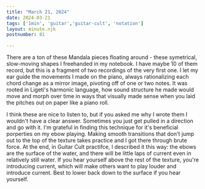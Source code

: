 ```yaml
---
title: "March 21, 2024"
date: 2024-03-21
tags: ['1min', 'guitar','guitar-cult', 'notation']
layout: minute.njk
postnumber: 81

---
```


There are a ton of these Mandala pieces floating around - these symetrical, slow-moving shapes I freehanded in my notebook. I have maybe 10 of them record, but this is a fragment of two recordings of the very first one. I let my ear guide the movements I made on the piano, always rationalizing each chord change as a mirror image, pivoting off of one or two notes. It was rooted in Ligeti's harmonic language, how sound structure he made would move and morph over time in ways that visually made sense when you laid the pitches out on paper like a piano roll. 

I think these are nice to listen to, but if you asked me why I wrote them I wouldn't have a clear answer. Sometimes you just get pulled in a direction and go with it. I'm grateful in finding this technique for it's beneficial porperties on my ebow playing. Making smooth transitions that don't jump out to the top of the texture takes practice and I got there through brute force. At the end, in Guitar Cult practifce, I described it this way: the ebows are the surface of the water, and there will be little laps of current even in relatively still water. If you hear yourself above the rest of the texture, you're introducing current, which will make others want to play louder and introduce current. Best to lower back down to the surface if you hear yourself. 